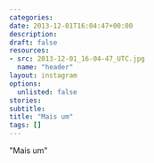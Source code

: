 ```yaml
---
categories:
date: 2013-12-01T16:04:47+00:00
description:
draft: false
resources:
- src: 2013-12-01_16-04-47_UTC.jpg
  name: "header"
layout: instagram
options:
  unlisted: false
stories:
subtitle:
title: "Mais um"
tags: []
---
```


"Mais um"
